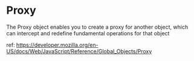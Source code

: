 # Proxy

The Proxy object enables you to create a proxy for another object, which can intercept and redefine fundamental operations for that object

ref: https://developer.mozilla.org/en-US/docs/Web/JavaScript/Reference/Global_Objects/Proxy